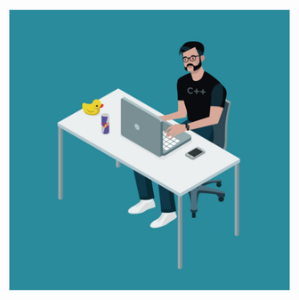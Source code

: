 ![Varun Chhangani's Avatar <here>](https://github.com/chhanganivarun/markdown-portfolio/blob/master/_includes/VTCoder.jpeg)
